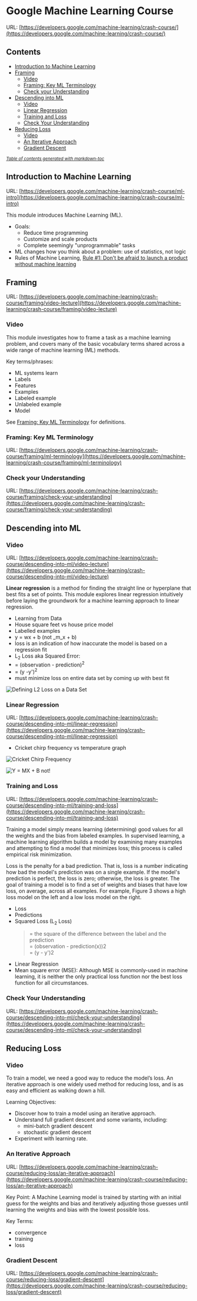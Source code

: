 # Google Machine Learning Course

URL: [https://developers.google.com/machine-learning/crash-course/](https://developers.google.com/machine-learning/crash-course/)

## Contents

- [Introduction to Machine Learning](#introduction-to-machine-learning)
- [Framing](#framing)
  * [Video](#video)
  * [Framing: Key ML Terminology](#framing--key-ml-terminology)
  * [Check your Understanding](#check-your-understanding)
- [Descending into ML](#descending-into-ml)
  * [Video](#video-1)
  * [Linear Regression](#linear-regression)
  * [Training and Loss](#training-and-loss)
  * [Check Your Understanding](#check-your-understanding)
- [Reducing Loss](#reducing-loss)
  * [Video](#video-2)
  * [An Iterative Approach](#an-iterative-approach)
  * [Gradient Descent](#gradient-descent)

<small><i><a href='http://ecotrust-canada.github.io/markdown-toc/'>Table of contents generated with markdown-toc</a></i></small>

## Introduction to Machine Learning

URL: [https://developers.google.com/machine-learning/crash-course/ml-intro](https://developers.google.com/machine-learning/crash-course/ml-intro)

This module introduces Machine Learning (ML).

- Goals:
  - Reduce time programming
  - Customize and scale products
  - Complete seemingly "unprogrammable" tasks
- ML changes how you think about a problem: use of statistics, not logic
- Rules of Machine Learning, [Rule #1: Don't be afraid to launch a product without machine learning](https://developers.google.com/machine-learning/rules-of-ml/#rule_1_dont_be_afraid_to_launch_a_product_without_machine_learning)

## Framing

URL: [https://developers.google.com/machine-learning/crash-course/framing/video-lecture](https://developers.google.com/machine-learning/crash-course/framing/video-lecture)

### Video

This module investigates how to frame a task as a machine learning problem, and covers many of the basic vocabulary terms shared across a wide range of machine learning (ML) methods.

Key terms/phrases:

- ML systems learn
- Labels
- Features
- Examples
- Labeled example
- Unlabeled example
- Model

See [Framing: Key ML Terminology](https://developers.google.com/machine-learning/crash-course/framing/ml-terminology) for definitions.

### Framing: Key ML Terminology

URL: [https://developers.google.com/machine-learning/crash-course/framing/ml-terminology](https://developers.google.com/machine-learning/crash-course/framing/ml-terminology)

### Check your Understanding

URL: [https://developers.google.com/machine-learning/crash-course/framing/check-your-understanding](https://developers.google.com/machine-learning/crash-course/framing/check-your-understanding)

## Descending into ML

### Video

URL: [https://developers.google.com/machine-learning/crash-course/descending-into-ml/video-lecture](https://developers.google.com/machine-learning/crash-course/descending-into-ml/video-lecture)

**Linear regression** is a method for finding the straight line or hyperplane that best fits a set of points. This module explores linear regression intuitively before laying the groundwork for a machine learning approach to linear regression.

- Learning from Data
- House square feet vs house price model
- Labelled examples
- y = wx + b (not _m_x + b)
- loss is an indication of how inaccurate the model is based on a regression fit
- L<sub>2</sub> Loss aka Squared Error:
- = (observation - prediction)<sup>2</sup>
- = (y -y')<sup>2</sup>
- must minimize loss on entire data set by coming up with best fit

![Defining L2 Loss on a Data Set](images/2019-10-22-15-34-00.png)

### Linear Regression

URL: [https://developers.google.com/machine-learning/crash-course/descending-into-ml/linear-regression](https://developers.google.com/machine-learning/crash-course/descending-into-ml/linear-regression)

- Cricket chirp frequency vs temperature graph

![Cricket Chirp Frequency](images/2019-10-22-15-37-34.png)

![Y = MX + B not!](images/2019-10-22-15-39-38.png)

### Training and Loss

URL: [https://developers.google.com/machine-learning/crash-course/descending-into-ml/training-and-loss](https://developers.google.com/machine-learning/crash-course/descending-into-ml/training-and-loss)

Training a model simply means learning (determining) good values for all the weights and the bias from labeled examples. In supervised learning, a machine learning algorithm builds a model by examining many examples and attempting to find a model that minimizes loss; this process is called empirical risk minimization.

Loss is the penalty for a bad prediction. That is, loss is a number indicating how bad the model's prediction was on a single example. If the model's prediction is perfect, the loss is zero; otherwise, the loss is greater. The goal of training a model is to find a set of weights and biases that have low loss, on average, across all examples. For example, Figure 3 shows a high loss model on the left and a low loss model on the right. 

- Loss
- Predictions
- Squared Loss (L<sub>2</sub> Loss)
  > = the square of the difference between the label and the prediction<br>
  = (observation - prediction(x))2<br>
  = (y - y')2
- Linear Regression
- Mean square error (MSE): Although MSE is commonly-used in machine learning, it is neither the only practical loss function nor the best loss function for all circumstances.

### Check Your Understanding

URL: [https://developers.google.com/machine-learning/crash-course/descending-into-ml/check-your-understanding](https://developers.google.com/machine-learning/crash-course/descending-into-ml/check-your-understanding)

## Reducing Loss

### Video

To train a model, we need a good way to reduce the model’s loss. An iterative approach is one widely used method for reducing loss, and is as easy and efficient as walking down a hill.

Learning Objectives:

- Discover how to train a model using an iterative approach.
- Understand full gradient descent and some variants, including:
  - mini-batch gradient descent
  - stochastic gradient descent
- Experiment with learning rate.

### An Iterative Approach

URL: [https://developers.google.com/machine-learning/crash-course/reducing-loss/an-iterative-approach](https://developers.google.com/machine-learning/crash-course/reducing-loss/an-iterative-approach)

Key Point: A Machine Learning model is trained by starting with an initial guess for the weights and bias and iteratively adjusting those guesses until learning the weights and bias with the lowest possible loss.

Key Terms:

- convergence
- training
- loss

### Gradient Descent

URL: [https://developers.google.com/machine-learning/crash-course/reducing-loss/gradient-descent](https://developers.google.com/machine-learning/crash-course/reducing-loss/gradient-descent)

